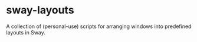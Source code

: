 # sway-layouts
A collection of (personal-use) scripts for arranging windows into predefined layouts in Sway.
